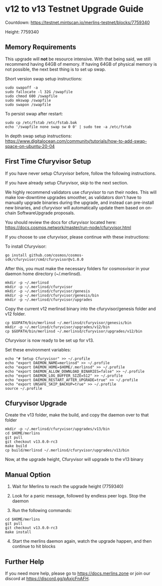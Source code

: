 # v12 to v13 Testnet Upgrade Guide

Countdown: <https://testnet.mintscan.io/merlins-testnet/blocks/7759340>

Height: 7759340

## Memory Requirements

This upgrade will **not** be resource intensive. With that being said, we still recommend having 64GB of memory. If having 64GB of physical memory is not possible, the next best thing is to set up swap.

Short version swap setup instructions:

``` {.sh}
sudo swapoff -a
sudo fallocate -l 32G /swapfile
sudo chmod 600 /swapfile
sudo mkswap /swapfile
sudo swapon /swapfile
```

To persist swap after restart:

``` {.sh}
sudo cp /etc/fstab /etc/fstab.bak
echo '/swapfile none swap sw 0 0' | sudo tee -a /etc/fstab
```

In depth swap setup instructions:
<https://www.digitalocean.com/community/tutorials/how-to-add-swap-space-on-ubuntu-20-04>

## First Time Cfuryvisor Setup

If you have never setup Cfuryvisor before, follow the following instructions.

If you have already setup Cfuryvisor, skip to the next section.

We highly recommend validators use cfuryvisor to run their nodes. This
will make low-downtime upgrades smoother, as validators don't have to
manually upgrade binaries during the upgrade, and instead can
pre-install new binaries, and cfuryvisor will automatically update them
based on on-chain SoftwareUpgrade proposals.

You should review the docs for cfuryvisor located here:
<https://docs.cosmos.network/master/run-node/cfuryvisor.html>

If you choose to use cfuryvisor, please continue with these
instructions:

To install Cfuryvisor:

``` {.sh}
go install github.com/cosmos/cosmos-sdk/cfuryvisor/cmd/cfuryvisor@v1.0.0
```

After this, you must make the necessary folders for cosmosvisor in your
daemon home directory (\~/.merlinsd).

``` {.sh}
mkdir -p ~/.merlinsd
mkdir -p ~/.merlinsd/cfuryvisor
mkdir -p ~/.merlinsd/cfuryvisor/genesis
mkdir -p ~/.merlinsd/cfuryvisor/genesis/bin
mkdir -p ~/.merlinsd/cfuryvisor/upgrades
```

Copy the current v12 merlinsd binary into the
cfuryvisor/genesis folder and v12 folder.

```{.sh}
cp $GOPATH/bin/merlinsd ~/.merlinsd/cfuryvisor/genesis/bin
mkdir -p ~/.merlinsd/cfuryvisor/upgrades/v12/bin
cp $GOPATH/bin/merlinsd ~/.merlinsd/cfuryvisor/upgrades/v12/bin
```

Cfuryvisor is now ready to be set up for v13.

Set these environment variables:

```{.sh}
echo "# Setup Cfuryvisor" >> ~/.profile
echo "export DAEMON_NAME=merlinsd" >> ~/.profile
echo "export DAEMON_HOME=$HOME/.merlinsd" >> ~/.profile
echo "export DAEMON_ALLOW_DOWNLOAD_BINARIES=false" >> ~/.profile
echo "export DAEMON_LOG_BUFFER_SIZE=512" >> ~/.profile
echo "export DAEMON_RESTART_AFTER_UPGRADE=true" >> ~/.profile
echo "export UNSAFE_SKIP_BACKUP=true" >> ~/.profile
source ~/.profile
```

## Cfuryvisor Upgrade

Create the v13 folder, make the build, and copy the daemon over to that folder

```{.sh}
mkdir -p ~/.merlinsd/cfuryvisor/upgrades/v13/bin
cd $HOME/merlins
git pull
git checkout v13.0.0-rc3
make build
cp build/merlinsd ~/.merlinsd/cfuryvisor/upgrades/v13/bin
```

Now, at the upgrade height, Cfuryvisor will upgrade to the v13 binary

## Manual Option

1. Wait for Merlins to reach the upgrade height (7759340)

2. Look for a panic message, followed by endless peer logs. Stop the daemon

3. Run the following commands:

```{.sh}
cd $HOME/merlins
git pull
git checkout v13.0.0-rc3
make install
```

4. Start the merlins daemon again, watch the upgrade happen, and then continue to hit blocks

## Further Help

If you need more help, please go to <https://docs.merlins.zone> or join
our discord at <https://discord.gg/pAxjcFnAFH>.
